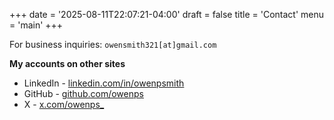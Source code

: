 +++
date = '2025-08-11T22:07:21-04:00'
draft = false
title = 'Contact'
menu = 'main'
+++

For business inquiries: `owensmith321[at]gmail.com`

**My accounts on other sites**
- LinkedIn - [linkedin.com/in/owenpsmith](https://www.linkedin.com/in/owenpsmith/)
- GitHub - [github.com/owenps](https://github.com/owenps/)
- X - [x.com/owenps_](https://x.com/owenps_/)